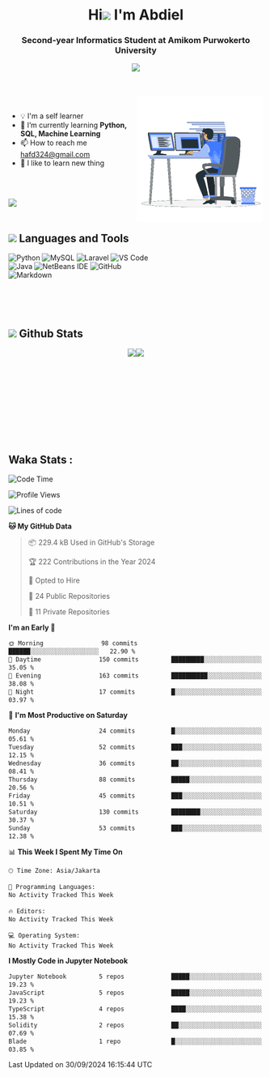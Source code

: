 
<h1 align="center"><b>Hi<img src="https://media.giphy.com/media/hvRJCLFzcasrR4ia7z/giphy.gif" width="35"> I'm Abdiel </b></h1>

<h3 align="center"> Second-year Informatics Student at Amikom Purwokerto University </h3>

<div align='center'>
	
![](https://komarev.com/ghpvc/?username=dlzcods&style=for-the-badge)
	
</div>
<br>

<picture> <img align="right" src="https://github.com/0xAbdulKhalid/0xAbdulKhalid/raw/main/assets/mdImages/Right_Side.gif" width = 250px></picture>

<br>

- 💡 I'm a self learner
- 🌱 I’m currently learning **Python, SQL, Machine Learning**
- 📫 How to reach me [hafd324@gmail.com](mailto:hafd324d@gmail.com)
- 📃 I like to learn new thing

<br><br>

<img src="https://user-images.githubusercontent.com/73097560/115834477-dbab4500-a447-11eb-908a-139a6edaec5c.gif"><br><br>

## <img src="https://media2.giphy.com/media/QssGEmpkyEOhBCb7e1/giphy.gif?cid=ecf05e47a0n3gi1bfqntqmob8g9aid1oyj2wr3ds3mg700bl&rid=giphy.gif" width ="25"><b> Languages and Tools</b>

![Python](https://img.shields.io/badge/Python%20-FFFFFF.svg?style=for-the-badge&logo=python&logoColor=blue)
![MySQL](https://img.shields.io/badge/MySQL-FFFFFF?style=for-the-badge&logo=mysql&logoColor=blue)
![Laravel](https://img.shields.io/badge/laravel-FFFFFF.svg?style=for-the-badge&logo=laravel&logoColor=blue)
![VS Code](https://img.shields.io/badge/VS%20Code-FFFFFF.svg?style=for-the-badge&logo=visual-studio-code&logoColor=blue)
<br>
![Java](https://img.shields.io/badge/Java-FFFFFF?style=for-the-badge&logo=openjdk&logoColor=blue)
![NetBeans IDE](https://img.shields.io/badge/NetBeans%20IDE-FFFFFF.svg?style=for-the-badge&logo=apache-netbeans-ide&logoColor=blue)
![GitHub](https://img.shields.io/badge/github-FFFFFF.svg?style=for-the-badge&logo=github&logoColor=blue)
<br>
![Markdown](https://img.shields.io/badge/markdown-FFFFFF.svg?style=for-the-badge&logo=markdown&logoColor=blue)

<br>
<br>
<br>


## <img src="https://media.giphy.com/media/iY8CRBdQXODJSCERIr/giphy.gif" width="35"><b> Github Stats </b>

<div  style="display: flex; flex-wrap: wrap; justify-content: center;">
   <img height="160em" src="https://github-readme-stats.vercel.app/api?username=dlzcods&show_icons=true&theme=default" />
   <img height="160em" src="https://github-readme-stats.vercel.app/api/top-langs/?username=dlzcods&layout=compact" />
</div>



<br>

## Waka Stats :

<!--START_SECTION:waka-->
![Code Time](http://img.shields.io/badge/Code%20Time-204%20hrs%2045%20mins-blue)

![Profile Views](http://img.shields.io/badge/Profile%20Views-7-blue)

![Lines of code](https://img.shields.io/badge/From%20Hello%20World%20I%27ve%20Written-972.3%20thousand%20lines%20of%20code-blue)

**🐱 My GitHub Data** 

> 📦 229.4 kB Used in GitHub's Storage 
 > 
> 🏆 222 Contributions in the Year 2024
 > 
> 💼 Opted to Hire
 > 
> 📜 24 Public Repositories 
 > 
> 🔑 11 Private Repositories 
 > 
**I'm an Early 🐤** 

```text
🌞 Morning                98 commits          ██████░░░░░░░░░░░░░░░░░░░   22.90 % 
🌆 Daytime                150 commits         █████████░░░░░░░░░░░░░░░░   35.05 % 
🌃 Evening                163 commits         ██████████░░░░░░░░░░░░░░░   38.08 % 
🌙 Night                  17 commits          █░░░░░░░░░░░░░░░░░░░░░░░░   03.97 % 
```
📅 **I'm Most Productive on Saturday** 

```text
Monday                   24 commits          █░░░░░░░░░░░░░░░░░░░░░░░░   05.61 % 
Tuesday                  52 commits          ███░░░░░░░░░░░░░░░░░░░░░░   12.15 % 
Wednesday                36 commits          ██░░░░░░░░░░░░░░░░░░░░░░░   08.41 % 
Thursday                 88 commits          █████░░░░░░░░░░░░░░░░░░░░   20.56 % 
Friday                   45 commits          ███░░░░░░░░░░░░░░░░░░░░░░   10.51 % 
Saturday                 130 commits         ████████░░░░░░░░░░░░░░░░░   30.37 % 
Sunday                   53 commits          ███░░░░░░░░░░░░░░░░░░░░░░   12.38 % 
```


📊 **This Week I Spent My Time On** 

```text
🕑︎ Time Zone: Asia/Jakarta

💬 Programming Languages: 
No Activity Tracked This Week

🔥 Editors: 
No Activity Tracked This Week

💻 Operating System: 
No Activity Tracked This Week
```

**I Mostly Code in Jupyter Notebook** 

```text
Jupyter Notebook         5 repos             █████░░░░░░░░░░░░░░░░░░░░   19.23 % 
JavaScript               5 repos             █████░░░░░░░░░░░░░░░░░░░░   19.23 % 
TypeScript               4 repos             ████░░░░░░░░░░░░░░░░░░░░░   15.38 % 
Solidity                 2 repos             ██░░░░░░░░░░░░░░░░░░░░░░░   07.69 % 
Blade                    1 repo              █░░░░░░░░░░░░░░░░░░░░░░░░   03.85 % 
```




 Last Updated on 30/09/2024 16:15:44 UTC
<!--END_SECTION:waka-->

<br>
<br>
